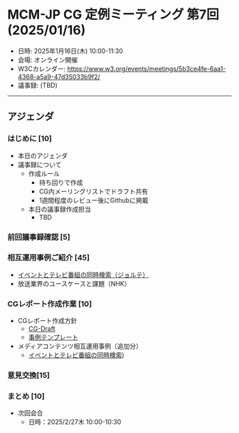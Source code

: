# MCM-JP CG 定例ミーティング 第7回 (2025/01/16)

- 日時: 2025年1月16日(木) 10:00-11:30
- 会場: オンライン開催
- W3Cカレンダー: https://www.w3.org/events/meetings/5b3ce4fe-6aa1-4368-a5a9-47d35033b9f2/
- 議事録: (TBD)
  
---
## アジェンダ

### はじめに [10]
- 本日のアジェンダ
- 議事録について
  - 作成ルール
    - 持ち回りで作成
    - CG内メーリングリストでドラフト共有
    - 1週間程度のレビュー後にGithubに掲載
  - 本日の議事録作成担当
     - TBD

### 前回議事録確認 [5]
  
### 相互運用事例ご紹介 [45]
- [イベントとテレビ番組の同時検索（ジョルテ）](../../reports/use-cases/event-metadata/use-case.md)
- 放送業界のユースケースと課題（NHK）

### CGレポート作成作業 [10]
  - CGレポート作成方針
    - [CG-Draft](https://w3c-cg.github.io/mcm-jp/reports/cg-report.html)
    - [事例テンプレート](../../reports/use-cases/template/use-case.md)
  - メディアコンテンツ相互運用事例（追加分）
    - [イベントとテレビ番組の同時検索](https://w3c-cg.github.io/mcm-jp/reports/cg-report#generatedID-44))

### 意見交換[15]


### まとめ [10]
- 次回会合
  - 日時：2025/2/27木 10:00-10:30

